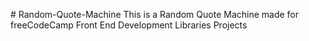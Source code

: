 #   R a n d o m - Q u o t e - M a c h i n e 
 This is a Random Quote Machine made for freeCodeCamp Front End Development Libraries Projects 
 
